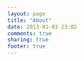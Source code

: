 ```yaml
---
layout: page
title: "About"
date: 2013-01-03 23:02
comments: true
sharing: true
footer: true
---
```

